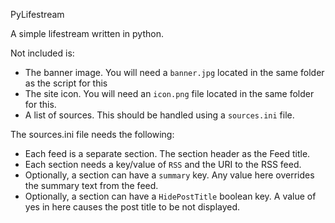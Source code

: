 PyLifestream

A simple lifestream written in python.

Not included is: 
- The banner image. You will need a `banner.jpg` located in the same folder as the script for this
- The site icon. You will  need an `icon.png` file located in the same folder for this.
- A list of sources. This should be handled using a `sources.ini` file. 

The sources.ini file needs the following:
- Each feed is a separate section. The section header as the Feed title.
- Each section needs a key/value of `RSS` and the URI to the RSS feed.
- Optionally, a section can have a `summary` key. Any value here overrides the summary text from the feed.
- Optionally, a section can have a `HidePostTitle` boolean key. A value of yes in here causes the post title to be not displayed.
